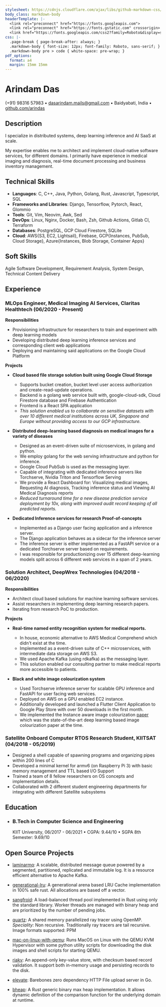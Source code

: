 ```yaml
---
stylesheet: https://cdnjs.cloudflare.com/ajax/libs/github-markdown-css/2.10.0/github-markdown.min.css
body_class: markdown-body
headerTemplate: |-
  <link rel="preconnect" href="https://fonts.googleapis.com">
  <link rel="preconnect" href="https://fonts.gstatic.com" crossorigin>
  <link href="https://fonts.googleapis.com/css2?family=Roboto&display=swap" rel="stylesheet">
css: |-
  .page-break { page-break-after: always; }
  .markdown-body { font-size: 12px; font-family: Roboto, sans-serif; }
  .markdown-body pre > code { white-space: pre-wrap; }
pdf_options:
  format: a4
  margin: 15mm 15mm 
---
```


# Arindam Das
(+91) 98316 57983 • dasarindam.mails@gmail.com • Baidyabati, India • [github.com/arindas](https://github.com/arindas)

## Description
I specialize in distributed systems, deep learning inference and AI SaaS at scale.

My expertise enables me to architect and implement cloud-native software services, for different domains. I primarily have
experience in medical imaging and diagnosis, real-time document processing and business inventory management.

## Technical Skills
- __Languages__: C, C++, Java, Python, Golang, Rust, Javascript, Typescript, SQL
- __Frameworks and Libraries__: Django, Tensorflow, Pytorch, React, Glommio
- __Tools__: Git, Vim, Neovim, Awk, Sed
- __DevOps__: Linux, Nginx, Docker, Bash, Zsh, Github Actions, Gitlab CI, Terraform
- __Databases__: PostgreSQL, GCP Cloud Firestore, SQLite
- __Cloud__: AWS{S3, EC2, Lightsail}, Firebase, GCP{Instances, PubSub, Cloud Storage}, Azure{Instances, Blob Storage, Container Apps}

## Soft Skills
Agile Software Development, Requirement Analysis, System Design, Technical Content Delivery

## Experience
<h3>MLOps Engineer, Medical Imaging AI Services, Claritas Healthtech (06/2020 - Present)</h3>

<b>Responsibilities</b>
- Provisioning infrastructure for researchers to train and experiment with deep learning models
- Developing distributed deep learning inference services and corresponding client web applications
- Deploying and maintaining said applications on the Google Cloud Platform

<b>Projects</b>

- <b>Cloud based file storage solution built using Google Cloud Storage</b> 
  - Supports bucket creation, bucket level user access authorization and
    create-read-update operations.
  - Backend is a golang web service built with, google-cloud-sdk, Cloud
    Firestore database and Firebase Authentication
  - Frontend is a React SPA application
  - _This solution enabled us to collaborate on sensitive datasets with over
    10 different medical institutions across UK, Singapore and Europe without
    providing access to our GCP infrastructure._

- <b>Distributed deep-learning based diagnosis on medical images for a variety of diseases</b> 
  - Designed as an event-driven suite of microservices, in golang and python. 
  - We employ golang for the web serving infrastructure and python for
    inference. 
  - Google Cloud PubSub is used as the messaging layer.
  - Capable of integrating with dedicated inference servers like Torchserve,
    Nvidia Triton and Tensorflow Serving
  - We provide a React Dashboard for: Visualizing medical images, Requesting AI
    diagnosis, Tracking inference status and Viewing AI Medical Diagnosis
    reports
  - _Reduced turnaround time for a new disease prediction service deployment by
    10x, along with improved audit record keeping of all predicted reports._

- <b>Dedicated Inference services for research Proof-of-concepts</b>
  - Implemented as a Django user facing application and a inference server.
  - The Django application behaves as a sidecar for the inference server
  - The inference server is either implemented as a FastAPI service or a
  dedicated Torchserve server based on requirements.
  - I was responsible for productionizing over 15 different deep-learning
  models split across 6 different web services in a span of 2 years.

<h3>Solution Architect, DeepWrex Technologies (04/2018 - 06/2020)</h3>

<b>Responsibilities</b>
- Architect cloud based solutions for machine learning software services.
- Assist researchers in implementing deep learning research papers.
- Iterating from research PoC to production.

<b>Projects</b>
- <b>Real-time named entity recognition system for medical reports.</b> 
  - In house, economic alternative to AWS Medical Comprehend which didn't exist
  at the time.
  - Implemented as a event-driven suite of C++ microservices, with intermediate
    data storage on AWS S3.
  - We used Apache Kafka (using rdkafka) as the messaging layer.
  - This solution enabled our consulting partner to make medical reports more
    accessible to patients.

- <b>Black and white image colourization system</b> 
  - Used Torchserve inference server for scalable GPU inference and FastAPI for
  user facing web services.
  - Deployed on AWS on a GPU enabled EC2 instance.
  - Additionally developed and launched a Flutter Client Application to Google
    Play Store with over 50 downloads in the first month.
  - We implemented the Instance aware image colourization
    [paper](https://arxiv.org/abs/2005.10825) which was the state-of-the-art
    deep learning based image colourization paper at the time.

<h3>Satellite Onboard Computer RTOS Research Student, KIITSAT (04/2018 - 05/2019)</h3>

- Designed a shell capable of spawning programs and organizing pipes within 200
  lines of C
- Developed a minimal kernel for armv6 (on Raspberry Pi 3) with basic memory
  management and TTL based I/O Support
- Trained a team of 8 fellow researchers on OS concepts and implementation
  details.
- Collaborated with 2 different student engineering departments for integrating
  with different Satellite subsystems

<!--
<h3>VR 3d Game Development Instructor, CampK12 (03/2020 - 06/2020)</h3>

<b>Responsibilities</b>
- Teaching K12 students about game development which entailed:
  - Problem solving skills
  - Basic Programming using Javascript
  - Trigonometry
  - _Patience and Perseverance_

Some projects that I taught to students can be found at https://github.com/arindas-campk12
-->

## Education
- <h3>B.Tech in Computer Science and Engineering</h3> 
  KIIT University, 06/2017 - 06/2021 • CGPA: 9.44/10 • SGPA 8th Semester: 9.69/10

## Open Source Projects
- [laminarmq](https://github.com/arindas/laminarmq): A scalable, distributed message queue powered by a segmented, partitioned, 
replicated and immutable log. It is a resource efficient alternative to Apache Kafka.


- [generational-lru](https://github.com/arindas/generational-lru): A generational arena based LRU Cache implementation
  in 100% safe rust. All allocations are based off a vector.


- [sangfroid](https://github.com/arindas/sangfroid): A load-balanced thread pool implemented in Rust using only the 
  standard library. Worker threads are managed with binary heap and are prioritized by the number of pending jobs.


- [quartz](https://github.com/arindas/quartz): A shared memory parallelized ray tracer using OpenMP.
  _Speciality:_ Non recursive. Traditionally ray tracers are tail recursive. Image formats supported: PPM


- [mac-on-linux-with-qemu](https://github.com/arindas/mac-on-linux-with-qemu): Runs MacOS on Linux with the QEMU
  KVM Hypervisor with some python utility scripts for downloading the disk images and shell scripts for starting QEMU.


- [riakv](https://github.com/arindas/riakv): An append-only key-value store, with checksum based record validation.
  It support both in-memory usage and persisting records to the disk.


- [elevate](https://github.com/arindas/elevate): Barebones zero dependency HTTP File upload server in Go.


- [bheap](https://github.com/arindas/bheap): A Rust generic binary max heap implementation. It allows dynamic 
  definition of the comparison function for the underlying domain at runtime.
